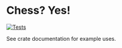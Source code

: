 # Chess? Yes!

[![Tests](https://github.com/inda21plusplus/mathm-chess/actions/workflows/rust.yml/badge.svg?branch=master)](https://github.com/inda21plusplus/mathm-chess/actions/workflows/rust.yml)

See crate documentation for example uses.